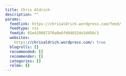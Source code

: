 ```yaml
---
title: Chris Aldrich
description: ""
params:
  feedlink: https://chrisaldrich.wordpress.com/feed/
  feedtype: rss
  feedid: 65e429887370a0e6fd040324e3d456c3
  websites:
    https://chrisaldrich.wordpress.com/: true
  blogrolls: []
  recommended: []
  recommender: []
  categories: []
  relme: {}
---
```

